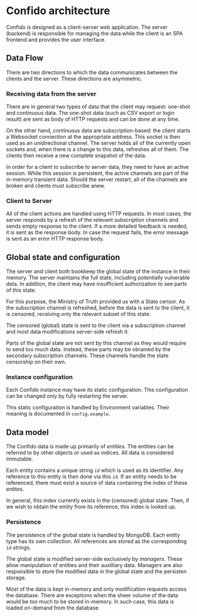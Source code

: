 # Confido architecture

Confido is designed as a client-server web application. The server (backend)
is responsible for managing the data while the client is an SPA frontend and
provides the user interface.

## Data Flow

There are two directions to which the data communicates between the clients and
the server. These directions are asymmetric.

### Receiving data from the server

There are in general two types of data that the client may request: one-shot
and continuous data. The one-shot data (such as CSV export or login result) are
sent as body of HTTP requests and can be done at any time.

On the other hand, continuous data are subscription-based: the client starts a
Websocket connection at the appropriate address. This socket is then used as an
unidirectional channel. The server holds all of the currently open sockets and,
when there is a change to this data, refreshes all of them. The clients then
receive a new complete snapshot of the data.

In order for a client to subscribe to server data, they need to have an active
session. While this session is persistent, the active channels are part of the
in-memory transient data. Should the server restart, all of the channels are
broken and clients must subscribe anew.

### Client to Server

All of the client actions are handled using HTTP requests. In most cases, the
server responds by a refresh of the relevant subscription channels and sends
empty response to the client. If a more detailed feedback is needed, it is sent
as the response body. In case the request fails, the error message is sent as
an error HTTP response body.

## Global state and configuration

The server and client both bookkeep the global state of the instance in their
memory. The server maintains the full state, including potentially vulnerable
data. In addition, the client may have insufficient authorization to see parts
of this state.

For this purpose, the Ministry of Truth provided us with a State
censor. As the subscription channel is refreshed, before the data is sent to
the client, it is censored, receiving only the relevant subset of this state.

The censored (global) state is sent to the client via a subscription channel
and most data modifications server-side refresh it.

Parts of the global state are not sent by this channel as they would require to
send too much data. Instead, these parts may be obrained by the secondary
subscription channels. These channels handle the state censorship on their own.

### Instance configuration

Each Confido instance may have its static configuration. This configuration can
be changed only by fully restarting the server.

This static configuration is handled by Environment variables. Their
meaning is documented in `config.example`.

## Data model

The Confido data is made up primarily of *entities*. The entities can
be referred to by other objects or used as indices. All data is considered
immutable.

Each entity contains a unique string `id` which is used as its identifier. Any
reference to this entity is then done via this `id`. If an entity needs to be
referenced, there must exist a source of data containing the index
of these entites.

In general, this index currently exists in the (censored) global state. Then,
if we wish to obtain the entity from its reference, this index is looked up.

### Persistence

The persistence of the global state is handled by MongoDB. Each entity type has
its own collection. All references are stored as the corresponding `id`
strings.

The global state is modified server-side exclusively by *managers*. These allow
manipulation of entities and their auxilliary data. Managers are also
responsible to store the modified data in the global state and the persisten
storage.

Most of the data is kept in-memory and only modification requests access the
database. There are exceptions when the sheer volume of the data would be too
much to be stored in-memory. In such case, this data is loaded on-demand from
the database.
